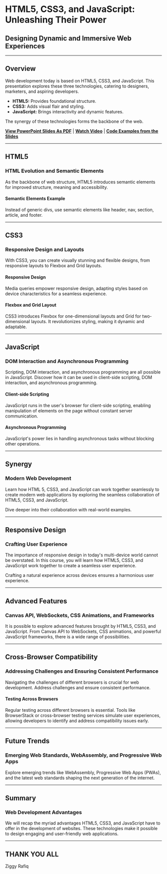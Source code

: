 # HTML5, CSS3, and JavaScript: Unleashing Their Power
## Designing Dynamic and Immersive Web Experiences
---

## Overview

Web development today is based on HTML5, CSS3, and JavaScript. This presentation explores these three technologies, catering to designers, marketers, and aspiring developers.

- **HTML5:** Provides foundational structure.
- **CSS3:** Adds visual flair and styling.
- **JavaScript:** Brings interactivity and dynamic features.

The synergy of these technologies forms the backbone of the web.

[**View PowerPoint Slides As PDF**](HTML5-CSS3-And-JavaScript-Unleashing-Their-Power.pdf) | [**Watch Video**](https://www.youtube.com/watch?v=MOPB1Rqv_fc) |  [**Code Examples from the Slides**](https://github.com/ziggyrafiq/Videos/tree/main/HTML5-CSS3-JS-Power-Unleashed/Code%20Exmples)

---

## HTML5

### HTML Evolution and Semantic Elements

As the backbone of web structure, HTML5 introduces semantic elements for improved structure, meaning and accessibility.

#### Semantic Elements Example

Instead of generic divs, use semantic elements like header, nav, section, article, and footer.

---

## CSS3

### Responsive Design and Layouts

With CSS3, you can create visually stunning and flexible designs, from responsive layouts to Flexbox and Grid layouts.

#### Responsive Design

Media queries empower responsive design, adapting styles based on device characteristics for a seamless experience.

#### Flexbox and Grid Layout

CSS3 introduces Flexbox for one-dimensional layouts and Grid for two-dimensional layouts. It revolutionizes styling, making it dynamic and adaptable.

---

## JavaScript

### DOM Interaction and Asynchronous Programming

Scripting, DOM interaction, and asynchronous programming are all possible in JavaScript. Discover how it can be used in client-side scripting, DOM interaction, and asynchronous programming.

#### Client-side Scripting

JavaScript runs in the user's browser for client-side scripting, enabling manipulation of elements on the page without constant server communication.

#### Asynchronous Programming

JavaScript's power lies in handling asynchronous tasks without blocking other operations.

---

## Synergy

### Modern Web Development

Learn how HTML 5, CSS3, and JavaScript can work together seamlessly to create modern web applications by exploring the seamless collaboration of HTML5, CSS3, and JavaScript.

Dive deeper into their collaboration with real-world examples.

---

## Responsive Design

### Crafting User Experience

The importance of responsive design in today's multi-device world cannot be overstated. In this course, you will learn how HTML5, CSS3, and JavaScript work together to create a seamless user experience.

Crafting a natural experience across devices ensures a harmonious user experience.

---

## Advanced Features

### Canvas API, WebSockets, CSS Animations, and Frameworks

It is possible to explore advanced features brought by HTML5, CSS3, and JavaScript. From Canvas API to WebSockets, CSS animations, and powerful JavaScript frameworks, there is a wide range of possibilities.

---

## Cross-Browser Compatibility

### Addressing Challenges and Ensuring Consistent Performance

Navigating the challenges of different browsers is crucial for web development. Address challenges and ensure consistent performance.

#### Testing Across Browsers

Regular testing across different browsers is essential. Tools like BrowserStack or cross-browser testing services simulate user experiences, allowing developers to identify and address compatibility issues early.

---

## Future Trends

### Emerging Web Standards, WebAssembly, and Progressive Web Apps

Explore emerging trends like WebAssembly, Progressive Web Apps (PWAs), and the latest web standards shaping the next generation of the internet.

---

## Summary

### Web Development Advantages

We will recap the myriad advantages HTML5, CSS3, and JavaScript have to offer in the development of websites. These technologies make it possible to design engaging and user-friendly web applications.

---

## THANK YOU ALL

Ziggy Rafiq
